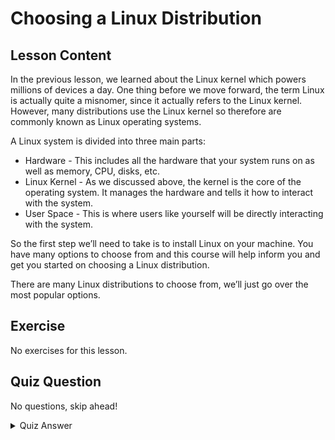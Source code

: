# Choosing a Linux Distribution

## Lesson Content

In the previous lesson, we learned about the Linux kernel which powers millions of devices a day. One thing before we move forward, the term Linux is actually quite a misnomer, since it actually refers to the Linux kernel. However, many distributions use the Linux kernel so therefore are commonly known as Linux operating systems. 

A Linux system is divided into three main parts:

<ul>
<li>Hardware - This includes all the hardware that your system runs on as well as memory, CPU, disks, etc.</li>
<li>Linux Kernel - As we discussed above, the kernel is the core of the operating system. It manages the hardware and tells it how to interact with the system.</li>
<li>User Space - This is where users like yourself will be directly interacting with the system.</li>
</ul>

So the first step we’ll need to take is to install Linux on your machine. You have many options to choose from and this course will help inform you and get you started on choosing a Linux distribution. 

There are many Linux distributions to choose from, we’ll just go over the most popular options. 


## Exercise

No exercises for this lesson.

## Quiz Question

No questions, skip ahead!

<details>
    <summary>Quiz Answer</summary>
</details>
